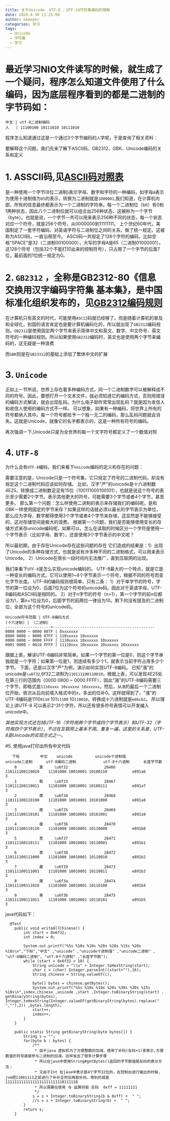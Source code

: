 ```yaml
---
title: 关于Unicode  UTF-8 、UTF-16字符集编码的理解
date: 2020-4-30 11:25:00
author: okeeper
categories: 学习
tags:
  - Unicode
  - 字符集
  - 学习
---
```


 # 最近学习NIO文件读写的时候，就生成了一个疑问，程序怎么知道文件使用了什么编码，因为底层程序看到的都是二进制的字节码如：
```
中文 | utf-8二进制编码
人   | 11100100 10111010 10111010 
```
程序怎么知道通过这是一个通过3个字节编码的`人`字呢，于是查询了相关资料：

要解释这个问题，我们先来了解下ASCII码、GB2312、GBK、Unicode编码的关系和定义
# 1. ASSCII码,见[ASCII码对照表](http://tool.oschina.net/commons?type=4)
是一种使用一个字节(8位二进制)表示字母、数字和字符的一种编码，如字母`A`表示为使用十进制值为`65`的表示，转换为二进制就是`1000001`,我们知道，在计算机内部，所有的信息最终都表示为一个二进制的字符串。每一个二进制位（bit）有0和1两种状态，因此八个二进制位就可以组合出256种状态，这被称为一个字节（byte）。也就是说，一个字节一共可以用来表示256种不同的状态，每一个状态对应一个符号，就是256个符号，从0000000到11111111。
上个世纪60年代，美国制定了一套字符编码，对英语字符与二进制位之间的关系，做了统一规定。这被称为ASCII码，一直沿用至今。
ASCII码一共规定了128个字符的编码，比如空格"SPACE"是32（二进制00100000），大写的字母A是65（二进制01000001）。这128个符号（包括32个不能打印出来的控制符号），只占用了一个字节的后面7位，最前面的1位统一规定为0。

# 2. `GB2312` ，全称是GB2312-80《信息交换用汉字编码字符集 基本集》，是中国标准化组织发布的，见[GB2312编码规则](http://www.qqxiuzi.cn/zh/hanzi-gb2312-bianma.php)
   在计算机只有英文的时代，可能使用`ASCII`码就已经够了，但是随着计算机的普及和全球化，别国的语言肯定也是要计算机编码化的，所以就出现了`GB2312`编码规则。`GB2312`是使用固定两个字节来表示简体中文和英文、数字、中文符号、英文符号的一种编码规则。所以如果使用`GB2312`编码时，英文也是使用两个字节来编码的，这无疑是一种浪费

   而`GBK`则是在`GB23312`的基础上添加了繁体中文的扩展

# 3. `Unicode`

正如上一节所说，世界上存在着多种编码方式，同一个二进制数字可以被解释成不同的符号。因此，要想打开一个文本文件，就必须知道它的编码方式，否则用错误的编码方式解读，就会出现乱码。为什么电子邮件常常出现乱码？就是因为发信人和收信人使用的编码方式不一样。
可以想象，如果有一种编码，将世界上所有的符号都纳入其中。每一个符号都给予一个独一无二的编码，那么乱码问题就会消失。这就是Unicode，就像它的名字都表示的，这是一种所有符号的编码。

再次强调一下,Unicode只是为全世界的每一个文字符号都定义了一个数值对照

# 4. `UTF-8`

为什么会有`UTF-8`编码，我们来看下`Unicode`编码的定义和存在的问题：

需要注意的是，Unicode只是一个符号集，它只规定了符号的二进制代码，却没有规定这个二进制代码应该如何存储。
比如，汉字"严"的unicode是十六进制数4E25，转换成二进制数足足有15位（100111000100101），也就是说这个符号的表示至少需要2个字节。表示其他更大的符号，可能需要3个字节或者4个字节，甚至更多。
那么第一个问题：怎么样使用二进制的表示来存储我们的编码呢，是和GBK一样使用固定的字节来存？如果这样的话就必须以最长的字节表示为单位，那么应为字母、数字都得使用3个字节或者4个字节来存储，这显然是不能够接受的，这对存储空间是极大的浪费。
根据第一个问题，我们是否能够使用变长的存储方式来存unicode编码呢，如果可以，怎么在读取的时候区分一个字符是使用一个字节表示（比如字母、数字），还是使用3个字节表示的中文呢？

所以最初期，由于存在Unicode存在这些问题的存在
它们造成的结果是：1）出现了Unicode的多种存储方式，也就是说有许多种不同的二进制格式，可以用来表示Unicode。
2）Unicode在很长一段时间内无法推广，直到互联网的出现。

我们来看下`UTF-8`是怎么实现unicode编码的。
UTF-8最大的一个特点，就是它是一种变长的编码方式。它可以使用1~4个字节表示一个符号，根据不同的符号而变化字节长度。
UTF-8的编码规则很简单，只有二条：
1）对于单字节的符号，字节的第一位设为0，后面7位为这个符号的unicode码。因此对于英语字母，UTF-8编码和ASCII码是相同的。
2）对于n字节的符号（n>1），第一个字节的前n位都设为1，第n+1位设为0，后面字节的前两位一律设为10。剩下的没有提及的二进制位，全部为这个符号的unicode码。
```
Unicode符号范围 | UTF-8编码方式
(十六进制) | （二进制）
--------------------+---------------------------------------------
0000 0000 ~ 0000 007F | 0xxxxxxx
0000 0080 ~ 0000 07FF | 110xxxxx 10xxxxxx
0000 0800 ~ 0000 FFFF | 1110xxxx 10xxxxxx 10xxxxxx
0001 0000 ~ 0010 FFFF | 11110xxx 10xxxxxx 10xxxxxx 10xxxxxx
```
跟据上表，解读UTF-8编码非常简单。如果一个字节的第一位是0，则这个字节单独就是一个字符；如果第一位是1，则连续有多少个1，就表示当前字符占用多少个字节。
下面，还是以汉字"严"为例，演示如何实现UTF-8编码。
已知"漲"的unicode是`\u6f32`,6f32二进制为`110111100110010`，根据上表，可以发现4E25处在第三行的范围内（0000 0800 ~ 0000 FFFF），因此"漲"的UTF-8编码需要三个字节，即格式是`1110xxxx 10xxxxxx 10xxxxxx`。然后，从`漲`的最后一个二进制位开始，依次从后向前填入格式中的x，多出的位补0。这样就得到了，"漲"的UTF-8编码是1110`0110` 101`11100` 10`110010`，转换成十六进制就是`e6bcb2`。
所以理论上讲UTF-8 可以表示2^31个字符，所以还有很多符号表情可以开发编入unicode中。

*其他实现方式还包括UTF-16（字符用两个字节或四个字节表示）和UTF-32（字符用四个字节表示），不过在互联网上基本不用。重复一遍，这里的关系是，UTF-8是Unicode的实现方式之一。*

#5. 使用java打印出所有中文代码
```
   下标         中文    unicode          unicode十进制值           unicode二进制      utf-8编码二进制            utf-8十六进制      长度字节数
    0          葦     \u6f32                28466                110111100110010    11101000 10010001 10100110           e891a6          3
    1          葧     \u6f33                28467                110111100110011    11101000 10010001 10100111           e891a7          3
    2          葨     \u6f34                28468                110111100110100    11101000 10010001 10101000           e891a8          3
    3          葩     \u6f35                28469                110111100110101    11101000 10010001 10101001           e891a9          3
    4          葰     \u6f36                28470                110111100110110    11101000 10010001 10110000           e891b0          3
    5          葱     \u6f37                28471                110111100110111    11101000 10010001 10110001           e891b1          3
    6          葲     \u6f38                28472                110111100111000    11101000 10010001 10110010           e891b2          3
    7          葳     \u6f39                28473                110111100111001    11101000 10010001 10110011           e891b3          3
    8          葴     \u6f3a                28474                110111100111010    11101000 10010001 10110100           e891b4          3
    9          葵     \u6f3b                28475                110111100111011    11101000 10010001 10110101           e891b5          3
```

java代码如下：
```
  @Test
    public void writeAllChinese() {
        int start = 0x6f32;
        int index = 0;

        System.out.printf("%5s %10s %10s %20s %20s %15s %20s %10s\n","下标","中文" ,"unicode" ,"unicode十进制值" ,"unicode二进制" , "utf-8编码二进制", "utf-8十六进制" ,"长度字节数");
        while (start < 0x6f32 + 10) {
            String unicode = "\\u" + Integer.toHexString(start);
            char c = (char) Integer.parseInt((start+""),16);
            String chinese = String.valueOf(c);

            byte[] bytes = chinese.getBytes();
            System.out.printf("%5s %10s %10s %20s %30s %30s %15s %10s\n",index,chinese ,unicode ,start ,Integer.toBinaryString(start) , getBinaryString(bytes), Integer.toHexString(Integer.valueOf(getBinaryString(bytes).replace(" ",""),2)) ,bytes.length);
            start++;
            index++;
        }
    }

    public static String getBinaryString(byte bytes[]) {
        String s = "";
        for(byte b : bytes) {
            /**
             * 由于java 虚拟机为了方便整数的加减，使用了补码(反码+1)来表示,方便数值的符号直接参与二进制的加减，这样省去了很多计算步骤
             * 所以在java中使用String#getBytes()返回的字节数值是反码的表示方法；
             * 又由于Int 在java中表示是4个字节32位的，在控制台进行输出的时候，jvm把11001111之前进行了补补全然后再取补码，等到的就是11111111111111111111111110111110
             * 所以需要在使用 与 运算将取 反码  0xff = 11111111
             */
            s = s + Integer.toBinaryString(b & 0xff) +  " ";
            //s = s + Integer.toBinaryString(b) +  " ";
        }
        return s;
    }
```